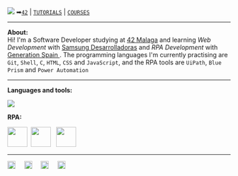 <img src="https://media0.giphy.com/headers/GitHub/w8ZJLtJbmuph.gif" />
➡<a href="https://github.com/RossattiSM/42.Projects"><code>42</code></a> |
<a href="https://github.com/stars/RossattiSM/lists/tutorials"> <code>TUTORIALS</code></a> |
<a href="https://github.com/stars/RossattiSM/lists/courses"> <code>COURSES</code></a> 

<hr>
<b>About: </b><br />
Hi! I'm a Software Developer studying at <a href="https://www.42malaga.com/"> 42 Malaga</a> and learning <i> Web Development </i> with <a href="https://www.samsung.com/es/tecnologiaconproposito/samsung-desarrolladoras/"> Samsung Desarrolladoras</a> and <i> RPA Development </i> with <a href="https://spain.generation.org/"> Generation Spain </a>. The programming languages I'm currently practising are <code>Git</code>, <code>Shell</code>, <code>C</code>, <code>HTML</code>, <code>CSS</code> and <code>JavaScript</code>, and the RPA tools are <code>UiPath</code>, <code>Blue Prism</code> and <code>Power Automation</code>

<hr>
<p><b> Languages and tools: </b></p>

<img src="https://skillicons.dev/icons?i=c,vim,html,css,js,git,github,vim,ps,ai,md,dotnet" />

<p><b> RPA: </b></p>

<img src="https://user-images.githubusercontent.com/27078533/79024258-b1f7e680-7b82-11ea-8775-11eb1ee0871c.png" width="45px" height="45px" />&nbsp;&nbsp;<img src="https://seeklogo.com/images/U/uipath-logo-E168798B64-seeklogo.com.png" width="45px" height="45px" />&nbsp; &nbsp;<img src="https://static.wixstatic.com/media/9d1732_846004f677e142369287e7a813cd1a18~mv2.png/v1/fill/w_248,h_240,al_c,q_85,usm_0.66_1.00_0.01,enc_auto/logo%20power%20automate.png" width="45px" height="45px" />

<hr>
<a href="https://www.linkedin.com/in/rossattism/"><img src="https://github.com/gauravghongde/social-icons/blob/master/PNG/Black/LinkedIN_black.png?raw=true" alt="Linkedin Logo" style="width: 18px; height: 18px" /></a> &nbsp; &nbsp; 
<a href="https://github.com/RossattiSM"><img src="https://github.com/gauravghongde/social-icons/blob/master/PNG/Black/Github_black.png?raw=true" alt="GitHub logo" style="width: 18px; height: 18px" /></a> &nbsp; &nbsp; 
<a href="https://open.spotify.com/user/21bih47uzlxunyyi4gbbvyvty"><img src="https://github.com/gauravghongde/social-icons/blob/master/PNG/Black/Spotify_black.png?raw=true" alt="Spotify logo" style="width: 18px; height: 18px" /></a> &nbsp; &nbsp; 
<a href="mailto:smrossatti@gmail.com"><img src="https://github.com/gauravghongde/social-icons/blob/master/PNG/Black/Gmail_black.png?raw=true" alt="GMAIL logo" style="width: 18px; height: 18px" /></a> &nbsp; &nbsp; 


